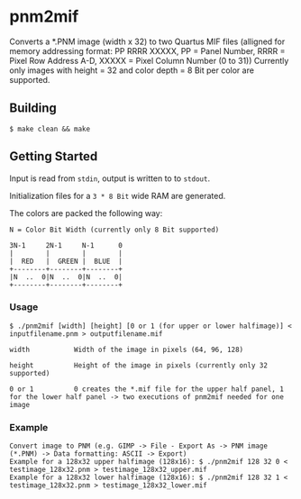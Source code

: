 # pnm2mif #

Converts a *.PNM image (width x 32) to two Quartus MIF files (alligned for memory addressing format:
PP RRRR XXXXX, PP = Panel Number, RRRR = Pixel Row Address A-D, XXXXX = Pixel Column Number (0 to 31))
Currently only images with height = 32 and color depth = 8 Bit per color are supported.

## Building ##

    $ make clean && make

## Getting Started ##

Input is read from `stdin`, output is written to to `stdout`.

Initialization files for a `3 * 8 Bit` wide RAM are generated.

The colors are packed the following way:

    N = Color Bit Width (currently only 8 Bit supported)

    3N-1     2N-1     N-1      0
    |        |        |        |
    |  RED   |  GREEN |  BLUE  |
    +--------+--------+--------+
    |N  ..  0|N  ..  0|N  ..  0|
    +--------+--------+--------+

### Usage ###

    $ ./pnm2mif [width] [height] [0 or 1 (for upper or lower halfimage)] < inputfilename.pnm > outputfilename.mif

    width           Width of the image in pixels (64, 96, 128)

    height          Height of the image in pixels (currently only 32 supported)
	
	0 or 1			0 creates the *.mif file for the upper half panel, 1 for the lower half panel -> two executions of pnm2mif needed for one image
                   

### Example ###
	
	Convert image to PNM (e.g. GIMP -> File - Export As -> PNM image (*.PNM) -> Data formatting: ASCII -> Export)
	Example for a 128x32 upper halfimage (128x16): $ ./pnm2mif 128 32 0 < testimage_128x32.pnm > testimage_128x32_upper.mif
	Example for a 128x32 lower halfimage (128x16): $ ./pnm2mif 128 32 1 < testimage_128x32.pnm > testimage_128x32_lower.mif
   